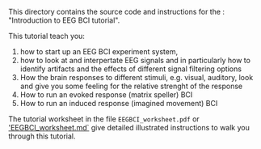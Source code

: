 This directory contains the source code and instructions for the : "Introduction to EEG BCI tutorial".

This tutorial teach you:
   1. how to start up an EEG BCI experiment system, 
   2. how to look at and interpertate EEG signals and in particularly how to identify artifacts and the effects of different signal filtering options
   3. How the brain responses to different stimuli, e.g. visual, auditory, look and give you some feeling for the relative strenght of the response
   4. How to run an evoked response (matrix speller) BCI
   5. How to run an induced response (imagined movement) BCI

The tutorial worksheet in the file `EEGBCI_worksheet.pdf` or ['EEGBCI_worksheet.md`](EEGBCI_worksheet.md) give detailed illustrated instructions to walk you through this tutorial.
